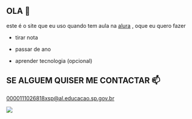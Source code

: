 ## OLA 🤡

este é o site que eu uso quando tem aula na [alura](https://www.alura.com.br) , oque eu quero fazer

 - tirar nota
 
 - passar de ano
 
 - aprender tecnologia (opcional)


## SE ALGUEM QUISER ME CONTACTAR 📫

0000111026818xsp@al.educacao.sp.gov.br


![](https://media1.tenor.com/m/RlqJcv2pJAAAAAAC/steve-harvey-drinking-steve-harvey.gif)

